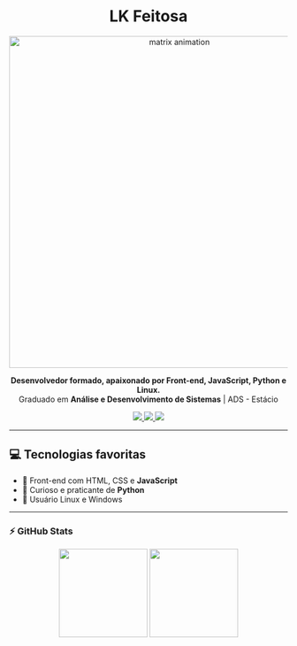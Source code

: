 <h1 align="center">LK Feitosa</h1>

<p align="center">
  <img src="https://cdna.artstation.com/p/assets/images/images/028/102/058/original/pixel-jeff-matrix-s.gif?1593487263" width="600" alt="matrix animation" />
</p>

<p align="center">
  <b>Desenvolvedor formado, apaixonado por Front-end, JavaScript, Python e Linux.</b><br>
  Graduado em <strong>Análise e Desenvolvimento de Sistemas</strong> | ADS - Estácio
</p>

<p align="center">
  <a href="https://www.linkedin.com/in/lkfeitosa/" target="_blank">
    <img src="https://img.shields.io/badge/linkedin-%230077B5.svg?&style=for-the-badge&logo=linkedin&logoColor=white"/>
  </a>
  <a href="https://www.instagram.com/lk.feitosa/" target="_blank">
    <img src="https://img.shields.io/badge/instagram-%23E4405F.svg?&style=for-the-badge&logo=instagram&logoColor=white"/>
  </a>
  <a href="mailto:lukas.feitosa03@hotmail.com">
    <img src="https://img.shields.io/badge/email-0078D4?style=for-the-badge&logo=microsoft-outlook&logoColor=white"/>
  </a>
</p>

---

## 💻 Tecnologias favoritas

- 🚀 Front-end com HTML, CSS e **JavaScript**
- 🐍 Curioso e praticante de **Python**
- 🐧 Usuário Linux e Windows

---

### ⚡ GitHub Stats

<p align="center">
  <img height="160em" src="https://github-stats-lk-feitosa.vercel.app/api?username=lk-feitosa&show_icons=true&include_all_commits=true&count_private=true&theme=tokyonight" />
  <img height="160em" src="https://github-stats-lk-feitosa.vercel.app/api/top-langs/?username=lk-feitosa&layout=compact&theme=tokyonight" />
</p>

